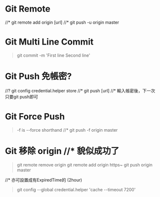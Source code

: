# Git Remote 

//* git remote add origin [url]
//* git push -u origin master

# Git Multi Line Commit
> git commit -m 'First line
> Second line'

# Git Push 免帳密?
//? git config credential.helper store
//* git push [url]
//* 輸入帳密後，下一次只要git push即可

# Git Force Push 
> -f is --force shorthand
//* git push -f origin master

# Git 移除 origin //* 貌似成功了
> git remote remove origin
> git remote add origin https~
> git push origin master



//* 亦可設置成有ExpiredTime的 (2hour)
> git config --global credential.helper 'cache --timeout 7200'
